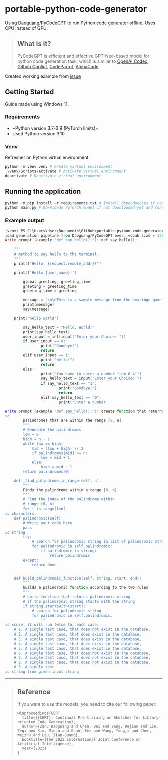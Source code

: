 # portable-python-code-generator

Using [Daoguang/PyCodeGPT](https://github.com/microsoft/PyCodeGPT) to run Python code generator offline. Uses CPU instead of GPU.

> ## What is it?
> 
> PyCodeGPT is efficient and effective GPT-Neo-based model for python code generation task, which is similar to [OpenAI Codex](https://openai.com/blog/openai-codex/), [Github Copliot](https://copilot.github.com/), [CodeParrot](https://huggingface.co/blog/codeparrot), [AlphaCode](https://deepmind.com/blog/article/Competitive-programming-with-AlphaCode).

Created working example from [issue](https://github.com/microsoft/PyCodeGPT/issues/8)


## Getting Started

Guide made using Windows 11.

### Requirements

- ~Python version 3.7-3.9 (PyTorch limits)~
- Used Python version 3.10

### Venv

Refresher on Python virtual environment.

```powershell
python -m venv venv # Create virtual environment
.\venv\Scripts\activate # Activate virtual environment
deactivate # Deactivate virtual environment
```

## Running the application

```powershell
python -m pip install -r requirements.txt # Install dependencies if not installed yet
python main.py # Downloads PyTorch model if not downloaded yet and runs the app/script
```

### Example output 

```powershell
(venv) PS C:\Users\User\Documents\GitHub\portable-python-code-generator> python main.py
load generation pipeline from Daoguang/PyCodeGPT over, vocab size = 32000, eos id = 0, gpu device = 0.
Write prompt (example 'def say_hello():'): def say_hello():

    """
    A method to say hello to the terminal.
    """
    print(f"Hello, {request.remote_addr}!")

    print(f'Hello {user_name}!')

        global greeting, greeting_time
        greeting = greeting_time
        greeting_time = greeting

        message = "\n\nThis is a sample message from the amazinga game. What is your name?\n\nThe name is @",name
        print(message)
        say(message)

    print("hello world")

        say_hello_text = "Hello, World!"
        print(say_hello_text)
        user_input = int(input("Enter your Choice: "))
        if user_input == 0:
                print("Goodbye!")
                return
        elif user_input == 1:
                print("Hello!")
                return
        else:
                print("You have to enter a number from 0-4!")
                say_hello_text = input("Enter your Choice: ")
                if say_hello_text == "1":
                        print("Goodbye!")
                        return
                elif say_hello_text == "0":
                        print("Enter a number
```

```powershell
Write prompt (example 'def say_hello():'): create function that returns palindrom
ic
        palindromes that are within the range [0, n]
        """
        # Generate the palindromes
        low = 0
        high = n - 1
        while low <= high:
            mid = (low + high) // 2
            if palindromes[mid] <= n:
                low = mid + 1
            else:
                high = mid - 1
        return palindromes[0]

    def _find_palindrome_in_range(self, n):
        """
        Finds the palindrome within a range [0, n]
        """
        # Find the index of the palindrome within
        # range [0, n]
        for i in range(len(
ic characters.
    def palindromic(self):
        # Write your code here
        pass
ic string
        try:
            # search for palindromic string in list of palindromic string
            for palindromic in self.palindromic:
                if palindromic in string:
                    return palindromic
        except:
            return None


    def build_palindromic_function(self, string, start, end):
        """
        builds a palindromic function according to the two rules
        """
        # build function that returns palindromic string
        # if the palindromic string starts with the string
        if string.startswith(start):
            # search for palindromic string
            for palindromic in self.palindromic:
                if
ic score, it will run twice for each case:
    # 1. A single test case, that does not exist in the database,
    # 2. A single test case, that does exist in the database,
    # 3. A single test case, that does exist in the database,
    # 4. A single test case, that does exist in the database,
    # 5. A single test case, that does exist in the database,
    # 6. A single test case, that does not exist in the database,
    # 7. A single test case, that does not exist in the database,
    # 8. A single test case, that does not exist in the database,
    # 9. A single test
ic string from given input string
```

---

> ## Reference
> If you want to use the models, you need to cite our following paper:
> 
> ```
> @inproceedings{CERT,
>   title={{CERT}: Continual Pre-training on Sketches for Library-oriented Code Generation},
>   author={Zan, Daoguang and Chen, Bei and Yang, Dejian and Lin, Zeqi and Kim, Minsu and Guan, Bei and Wang, Yongji and Chen, Weizhu and Lou, Jian-Guang},
>   booktitle={The 2022 International Joint Conference on Artificial Intelligence},
>   year={2022}
> }
> ```
